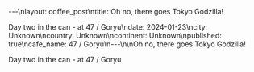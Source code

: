 ---\nlayout: coffee_post\ntitle: Oh no, there goes Tokyo Godzilla!

Day two in the can - at 47 / Goryu\ndate: 2024-01-23\ncity: Unknown\ncountry: Unknown\ncontinent: Unknown\npublished: true\ncafe_name: 47 / Goryu\n---\n\nOh no, there goes Tokyo Godzilla!

Day two in the can - at 47 / Goryu